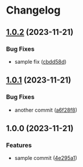 # Changelog

## [1.0.2](https://github.com/jpJuni0r/snyk-test/compare/v1.0.1...v1.0.2) (2023-11-21)


### Bug Fixes

* sample fix ([cbdd58d](https://github.com/jpJuni0r/snyk-test/commit/cbdd58d438d3128377e90e71cefa4c1fc94c3788))

## [1.0.1](https://github.com/jpJuni0r/snyk-test/compare/v1.0.0...v1.0.1) (2023-11-21)


### Bug Fixes

* another commit ([a6f28f8](https://github.com/jpJuni0r/snyk-test/commit/a6f28f845a6ee24da8dbb93b34dd089b71227474))

## 1.0.0 (2023-11-21)


### Features

* sample commit ([4e295a1](https://github.com/jpJuni0r/snyk-test/commit/4e295a15b6f6165cabf3cb18fa499fd87a354f85))
